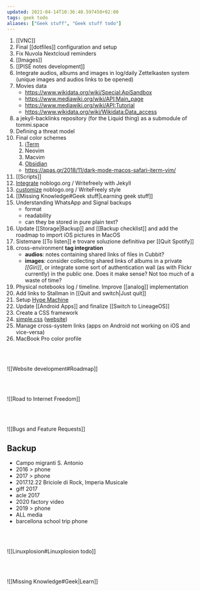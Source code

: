 ```yaml
---
updated: 2021-04-14T10:36:40.597450+02:00
tags: geek todo
aliases: ["Geek stuff", "Geek stuff todo"]
---
```

1. [[VNC]]
1. Final [[dotfiles]] configuration and setup
1. Fix Nuvola Nextcloud reminders
4. [[Images]]
1. [[PISE notes development]]
5. Integrate audios, albums and images in log/daily Zettelkasten system (unique images and audios links to be opened)
1. Movies data
	- https://www.wikidata.org/wiki/Special:ApiSandbox
	- https://www.mediawiki.org/wiki/API:Main_page
	- https://www.mediawiki.org/wiki/API:Tutorial
	- https://www.wikidata.org/wiki/Wikidata:Data_access
2. a jekyll-backlinks repository (for the Liquid thing) as a submodule of tommi.space
3. Defining a threat model
4. Final color schemes
	1. [iTerm](http://www.iterm2colorschemes.com/ "iTerm2 Color Schemes")
	2. Neovim
	3. Macvim
	1. [Obsidian](https://github.com/Slowbad/obsidian-solarized/blob/master/obsidian.css)
	- https://apas.gr/2018/11/dark-mode-macos-safari-iterm-vim/
5. [[Scripts]]
6. [Integrate](https://github.com/cjeller1592/WriteFreely-API) noblogo.org / Writefreely with Jekyll
7. [customize](https://writefreely.org/docs/latest/writer/css) noblogo.org / WriteFreely style
8. [[Missing Knowledge#Geek stuff|Learning geek stuff]]
9. Understanding WhatsApp and Signal backups
	- format
	- readability
	- can they be stored in pure plain text?
10. Update [[Storage|Backup]] and [[Backup checklist]] and add the roadmap to import iOS pictures in MacOS
11. Sistemare [[To listen]] e trovare soluzione definitiva per [[Quit Spotify]]
12. cross-environment **tag integration**
	- **audios**: notes containing shared links of files in Cubbit?
	- **images**: consider collecting shared links of albums in a private *[[Giri]]*, or integrate some sort of authentication wall (as with Flickr currently) in the public one. Does it make sense? Not too much of a waste of time?
13. Physical notebooks log / timeline. Improve [[analog]] implementation
14. Add links to Stallman in [[Quit and switch|Just quit]]
15. Setup [Hype Machine](https://hypem.com)
16. Update [[Android Apps]] and finalize [[Switch to LineageOS]]
17. Create a CSS framework
18. [simple.css](https://github.com/xplosionmind/simple.css) ([website](https://simplecss.org))
19. Manage cross-system links (apps on Android not working on iOS and vice-versa)
20. MacBook Pro color profile

<br>
<br>

![[Website development#Roadmap]]

<br>
<br>

![[Road to Internet Freedom]]

<br>
<br>

![[Bugs and Feature Requests]]

## Backup

- Campo migranti S. Antonio
- 2016 \> phone
- 2017 \> phone
- 2017.12.22 Briciole di Rock, Imperia Musicale
- giff 2017
- acle 2017
- 2020 factory video
- 2019 \> phone
- ALL media
- barcellona school trip phone

<br>
<br>

![[Linuxplosion#Linuxplosion todo]]

<br>
<br>

![[Missing Knowledge#Geek|Learn]]
